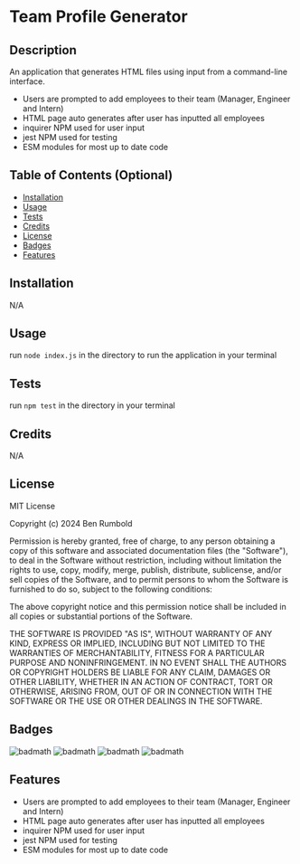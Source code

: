 # Team Profile Generator

## Description

An application that generates HTML files using input from a command-line interface.

- Users are prompted to add employees to their team (Manager, Engineer and Intern)
- HTML page auto generates after user has inputted all employees
- inquirer NPM used for user input
- jest NPM used for testing
- ESM modules for most up to date code

## Table of Contents (Optional)

- [Installation](#installation)
- [Usage](#usage)
- [Tests](#tests)
- [Credits](#credits)
- [License](#license)
- [Badges](#badges)
- [Features](#features)

## Installation

N/A

## Usage

run `node index.js` in the directory to run the application in your terminal

## Tests

run `npm test` in the directory in your terminal

## Credits

N/A

## License

MIT License

Copyright (c) 2024 Ben Rumbold

Permission is hereby granted, free of charge, to any person obtaining a copy
of this software and associated documentation files (the "Software"), to deal
in the Software without restriction, including without limitation the rights
to use, copy, modify, merge, publish, distribute, sublicense, and/or sell
copies of the Software, and to permit persons to whom the Software is
furnished to do so, subject to the following conditions:

The above copyright notice and this permission notice shall be included in all
copies or substantial portions of the Software.

THE SOFTWARE IS PROVIDED "AS IS", WITHOUT WARRANTY OF ANY KIND, EXPRESS OR
IMPLIED, INCLUDING BUT NOT LIMITED TO THE WARRANTIES OF MERCHANTABILITY,
FITNESS FOR A PARTICULAR PURPOSE AND NONINFRINGEMENT. IN NO EVENT SHALL THE
AUTHORS OR COPYRIGHT HOLDERS BE LIABLE FOR ANY CLAIM, DAMAGES OR OTHER
LIABILITY, WHETHER IN AN ACTION OF CONTRACT, TORT OR OTHERWISE, ARISING FROM,
OUT OF OR IN CONNECTION WITH THE SOFTWARE OR THE USE OR OTHER DEALINGS IN THE
SOFTWARE.

## Badges

![badmath](https://img.shields.io/badge/HTML5-E34F26?style=for-the-badge&logo=html5&logoColor=white)
![badmath](https://img.shields.io/badge/Bootstrap-563D7C?style=for-the-badge&logo=bootstrap&logoColor=white)
![badmath](https://img.shields.io/badge/JavaScript-323330?style=for-the-badge&logo=javascript&logoColor=F7DF1E)
![badmath](https://img.shields.io/badge/Node.js-43853D?style=for-the-badge&logo=node.js&logoColor=white)

## Features

- Users are prompted to add employees to their team (Manager, Engineer and Intern)
- HTML page auto generates after user has inputted all employees
- inquirer NPM used for user input
- jest NPM used for testing
- ESM modules for most up to date code
